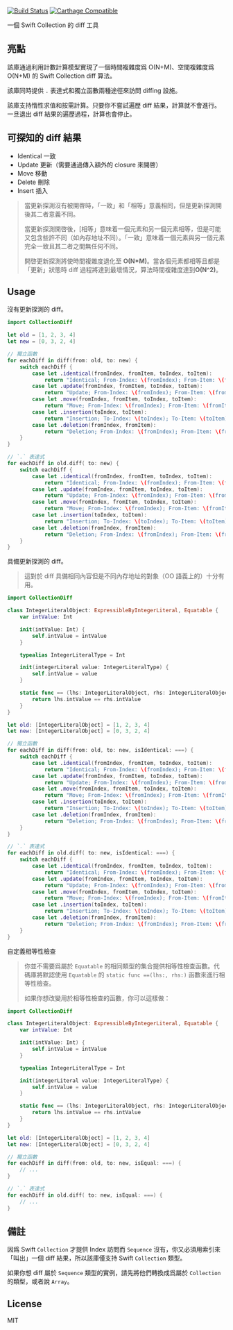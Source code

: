 [![Build Status](https://travis-ci.com/WeZZard/CollectionDiff.svg?branch=master)](https://travis-ci.com/WeZZard/CollectionDiff)
[![Carthage Compatible](https://img.shields.io/badge/Carthage-compatible-4BC51D.svg?style=flat)](https://github.com/Carthage/Carthage)

一個 Swift Collection 的 diff 工具

## 亮點

該庫通過利用計數計算模型實現了一個時間複雜度爲 O(N+M)、空間複雜度爲 O(N+M) 的 Swift Collection diff 算法。

該庫同時提供 `.` 表達式和獨立函數兩種途徑來訪問 diffing 設施。

該庫支持惰性求值和按需計算。只要你不嘗試遍歷 diff 結果，計算就不會進行。一旦退出 diff 結果的遍歷過程，計算也會停止。

## 可探知的 diff 結果

- Identical 一致
- Update 更新（需要通過傳入額外的 closure 來開啓）
- Move 移動
- Delete 刪除
- Insert 插入

> 當更新探測沒有被開啓時，「一致」和「相等」意義相同，但是更新探測開後其二者意義不同。
>
> 當更新探測開啓後，[相等」意味着一個元素和另一個元素相等，但是可能又包含些許不同（如內存地址不同）。「一致」意味着一個元素與另一個元素完全一致且其二者之間無任何不同。
>
> 開啓更新探測將使時間複雜度退化至 **O(N*M)**。當各個元素都相等且都是「更新」狀態時 diff 過程將達到最壞情況，算法時間複雜度達到**O(N^2)**。

## Usage

沒有更新探測的 diff。

```swift
import CollectionDiff

let old = [1, 2, 3, 4]
let new = [0, 3, 2, 4]

// 獨立函數
for eachDiff in diff(from: old, to: new) {
	switch eachDiff {
        case let .identical(fromIndex, fromItem, toIndex, toItem):
            return "Identical; From-Index: \(fromIndex); From-Item: \(fromItem); To-Index: \(toIndex); To-Item: \(toItem)"
        case let .update(fromIndex, fromItem, toIndex, toItem):
            return "Update; From-Index: \(fromIndex); From-Item: \(fromItem); To-Index: \(toIndex); To-Item: \(toItem)"
        case let .move(fromIndex, fromItem, toIndex, toItem):
            return "Move; From-Index: \(fromIndex); From-Item: \(fromItem); To-Index: \(toIndex); To-Item: \(toItem)"
        case let .insertion(toIndex, toItem):
            return "Insertion; To-Index: \(toIndex); To-Item: \(toItem)"
        case let .deletion(fromIndex, fromItem):
            return "Deletion; From-Index: \(fromIndex); From-Item: \(fromItem)"
	}
}

// `.` 表達式
for eachDiff in old.diff( to: new) {
	switch eachDiff {
        case let .identical(fromIndex, fromItem, toIndex, toItem):
            return "Identical; From-Index: \(fromIndex); From-Item: \(fromItem); To-Index: \(toIndex); To-Item: \(toItem)"
        case let .update(fromIndex, fromItem, toIndex, toItem):
            return "Update; From-Index: \(fromIndex); From-Item: \(fromItem); To-Index: \(toIndex); To-Item: \(toItem)"
        case let .move(fromIndex, fromItem, toIndex, toItem):
            return "Move; From-Index: \(fromIndex); From-Item: \(fromItem); To-Index: \(toIndex); To-Item: \(toItem)"
        case let .insertion(toIndex, toItem):
            return "Insertion; To-Index: \(toIndex); To-Item: \(toItem)"
        case let .deletion(fromIndex, fromItem):
            return "Deletion; From-Index: \(fromIndex); From-Item: \(fromItem)"
	}
}
```

具備更新探測的 diff。

> 這對於 diff 具備相同內容但是不同內存地址的對象（OO 語義上的）十分有用。

```swift
import CollectionDiff

class IntegerLiteralObject: ExpressibleByIntegerLiteral, Equatable {
	var intValue: Int

	init(intValue: Int) {
		self.intValue = intValue
	}

	typealias IntegerLiteralType = Int

	init(integerLiteral value: IntegerLiteralType) {
		self.intValue = value
	}

	static func == (lhs: IntegerLiteralObject, rhs: IntegerLiteralObject) -> Bool {
		return lhs.intValue == rhs.intValue
	}
}

let old: [IntegerLiteralObject] = [1, 2, 3, 4]
let new: [IntegerLiteralObject] = [0, 3, 2, 4]

// 獨立函數
for eachDiff in diff(from: old, to: new, isIdentical: ===) {
	switch eachDiff {
        case let .identical(fromIndex, fromItem, toIndex, toItem):
            return "Identical; From-Index: \(fromIndex); From-Item: \(fromItem); To-Index: \(toIndex); To-Item: \(toItem)"
        case let .update(fromIndex, fromItem, toIndex, toItem):
            return "Update; From-Index: \(fromIndex); From-Item: \(fromItem); To-Index: \(toIndex); To-Item: \(toItem)"
        case let .move(fromIndex, fromItem, toIndex, toItem):
            return "Move; From-Index: \(fromIndex); From-Item: \(fromItem); To-Index: \(toIndex); To-Item: \(toItem)"
        case let .insertion(toIndex, toItem):
            return "Insertion; To-Index: \(toIndex); To-Item: \(toItem)"
        case let .deletion(fromIndex, fromItem):
            return "Deletion; From-Index: \(fromIndex); From-Item: \(fromItem)"
	}
}

// `.` 表達式
for eachDiff in old.diff( to: new, isIdentical: ===) {
	switch eachDiff {
        case let .identical(fromIndex, fromItem, toIndex, toItem):
            return "Identical; From-Index: \(fromIndex); From-Item: \(fromItem); To-Index: \(toIndex); To-Item: \(toItem)"
        case let .update(fromIndex, fromItem, toIndex, toItem):
            return "Update; From-Index: \(fromIndex); From-Item: \(fromItem); To-Index: \(toIndex); To-Item: \(toItem)"
        case let .move(fromIndex, fromItem, toIndex, toItem):
            return "Move; From-Index: \(fromIndex); From-Item: \(fromItem); To-Index: \(toIndex); To-Item: \(toItem)"
        case let .insertion(toIndex, toItem):
            return "Insertion; To-Index: \(toIndex); To-Item: \(toItem)"
        case let .deletion(fromIndex, fromItem):
            return "Deletion; From-Index: \(fromIndex); From-Item: \(fromItem)"
	}
}
```

自定義相等性檢查

> 你並不需要爲屬於 `Equatable` 的相同類型的集合提供相等性檢查函數。代碼庫將默認使用 `Equatable` 的 `static func ==(lhs:, rhs:)` 函數來進行相等性檢查。
>
> 如果你想改變用於相等性檢查的函數，你可以這樣做：


```swift
import CollectionDiff

class IntegerLiteralObject: ExpressibleByIntegerLiteral, Equatable {
	var intValue: Int

	init(intValue: Int) {
		self.intValue = intValue
	}

	typealias IntegerLiteralType = Int

	init(integerLiteral value: IntegerLiteralType) {
		self.intValue = value
	}

	static func == (lhs: IntegerLiteralObject, rhs: IntegerLiteralObject) -> Bool {
		return lhs.intValue == rhs.intValue
	}
}

let old: [IntegerLiteralObject] = [1, 2, 3, 4]
let new: [IntegerLiteralObject] = [0, 3, 2, 4]

// 獨立函數
for eachDiff in diff(from: old, to: new, isEqual: ===) {
	// ...
}

// `.` 表達式
for eachDiff in old.diff( to: new, isEqual: ===) {
	// ...
}
```

## 備註

因爲 Swift `Collection` 才提供 Index 訪問而 `Sequence` 沒有，你又必須用索引來「叫出」一個 diff 結果，所以該庫僅支持 Swift `Collection` 類型。

如果你想 diff 屬於 `Sequence` 類型的實例，請先將他們轉換成爲屬於 `Collection` 的類型，或者說 `Array`。

## License

MIT